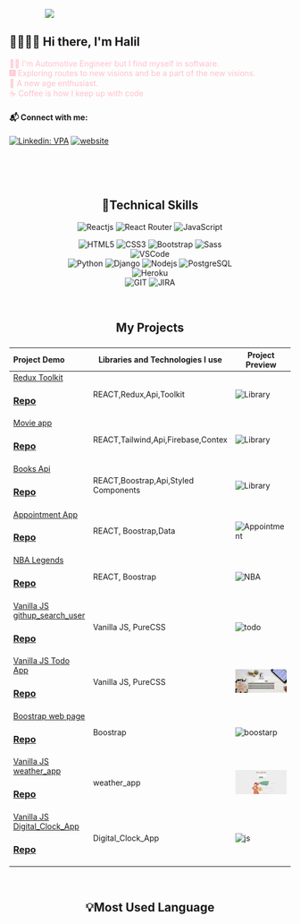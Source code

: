 <img src="https://www.aagnia.com/wp-content/uploads/2021/12/39998-web-development.gif" align="right" width="440"></br>

## 👨‍💻👋🏻 Hi there, I'm Halil

<font color="pink"> 🐱‍🏍 I'm Automotive Engineer but I find myself in software. </font>
</br>
<font color="pink">🎆 Exploring routes to new visions and be a part of the new visions. </font>
</br>
<font color="pink"> 🧐 A new age enthusiast. </font>
</br>
<font color="pink">☕ Coffee is how I keep up with code</font>

#### 📬 Connect with me:

[![Linkedin: VPA](https://img.shields.io/badge/linkedin-%230077B5.svg?&style=for-the-badge&logo=linkedin&logoColor=white)](https://www.linkedin.com/in/halil-tuzcu/)
[![website](https://img.shields.io/badge/gmail-f1f2f6.svg?&style=for-the-badge&logo=gmail&logoColor=red)](mailto:haliltuzcufs@gmail.com)

</br>
</br>
</br>

<h2 align="center">🚀Technical Skills</h2>
<div align="center">
<img
        src="https://img.shields.io/badge/React-20232A?style=for-the-badge&logo=react&logoColor=61DAFB"
        alt="Reactjs"
      />
<img
        src="https://img.shields.io/badge/React_Router-CA4245?style=for-the-badge&logo=react-router&logoColor=white"
        alt="React Router"
      />      
<img
        src="https://img.shields.io/badge/JavaScript-323330?style=for-the-badge&logo=javascript&logoColor=F7DF1E"
        alt="JavaScript"
      />

<img
        src="https://img.shields.io/badge/HTML5-E34F26?style=for-the-badge&logo=html5&logoColor=white"
        alt="HTML5"
      />
<img
        src="https://img.shields.io/badge/CSS3-1572B6?style=for-the-badge&logo=css3&logoColor=white"
        alt="CSS3"
      />
<img
        src="https://img.shields.io/badge/Bootstrap-563D7C?style=for-the-badge&logo=bootstrap&logoColor=white"
        alt="Bootstrap"
      />
<img
        src="https://img.shields.io/badge/Sass-CC6699?style=for-the-badge&logo=sass&logoColor=white"
        alt="Sass"
      />
</br>
<img 
     src="https://img.shields.io/badge/Visual_Studio_Code-0078D4?style=for-the-badge&logo=visual%20studio%20code&logoColor=white"
     alt="VSCode"
     />
</br>
<img
        src="https://img.shields.io/badge/Python-14354C?style=for-the-badge&logo=python&logoColor=white"
        alt="Python"
      />
<img
        src="https://img.shields.io/badge/Django-092E20?style=for-the-badge&logo=django&logoColor=white"
        alt="Django"
      />
<img
        src="https://img.shields.io/badge/Node.js-43853D?style=for-the-badge&logo=node.js&logoColor=white"
        alt="Nodejs"
      />
<img
        src="https://img.shields.io/badge/PostgreSQL-316192?style=for-the-badge&logo=postgresql&logoColor=white"
        alt="PostgreSQL"
      />
<br>
<img
        src="https://img.shields.io/badge/Heroku-430098?style=for-the-badge&logo=heroku&logoColor=white"
        alt="Heroku"
      />
</br>
<img 
      src="https://img.shields.io/badge/GIT-E44C30?style=for-the-badge&logo=git&logoColor=white"
      alt="GIT"
      />
<img 
      src="https://img.shields.io/badge/Jira-0052CC?style=for-the-badge&logo=Jira&logoColor=white"
      alt="JIRA"
      />

</div>
</br>
<!--<div  align="center"> <img src="https://raw.githubusercontent.com/scriptex/github-contributions-snake/snake/github-contribution-grid-snake.svg" /></div>-->
<h2 align="center">My Projects</h2>

###

| Project Demo                                                                                                                                      | Libraries and Technologies I use     | Project Preview                                                                          |
| :------------------------------------------------------------------------------------------------------------------------------------------------ | ------------------------------------ | ---------------------------------------------------------------------------------------- |
| [Redux Toolkit ](https://redux-toolkit-ht.netlify.app/login) <h3>[Repo](https://github.com/haliltuzcu?tab=repositories)</h3>                      | REACT,Redux,Api,Toolkit              | ![Library](https://github.com/haliltuzcu/redux-project/blob/main/Animation.gif)          |
| [Movie app](https://movie-app-ht.netlify.app/) <h3>[Repo](https://github.com/haliltuzcu?tab=repositories)</h3>                                    | REACT,Tailwind,Api,Firebase,Contex   | ![Library](https://github.com/haliltuzcu/movie-app-project/blob/main/Animation.gif)      |
| [Books Api](https://appointment-app-ht.netlify.app/) <h3>[Repo](https://github.com/haliltuzcu?tab=repositories)</h3>                              | REACT,Boostrap,Api,Styled Components | ![Library](https://github.com/haliltuzcu/clarus-library-inclass/blob/main/Animation.gif) |
| [Appointment App](https://appointment-app-ht.netlify.app/) <h3>[Repo](https://github.com/haliltuzcu?tab=repositories)</h3>                        | REACT, Boostrap,Data                 | ![Appointment](https://github.com/haliltuzcu/appoinment-project/blob/main/Animation.gif) |
| [NBA Legends](https://nba-lagend.netlify.app/) <h3>[Repo](https://github.com/haliltuzcu?tab=repositories)</h3>                                    | REACT, Boostrap                      | ![NBA](https://github.com/haliltuzcu/nba-legends/blob/main/Animation.gif)                |
| [Vanilla JS githup_search_user](https://haliltuzcu.github.io/githup_search_user/) <h3>[Repo](https://github.com/haliltuzcu?tab=repositories)</h3> | Vanilla JS, PureCSS                  | ![todo](https://github.com/haliltuzcu/githup_search_user/blob/main/Animation.gif)        |
| [Vanilla JS Todo App](https://haliltuzcu.github.io/to-do/) <h3>[Repo](https://github.com/haliltuzcu?tab=repositories)</h3>                        | Vanilla JS, PureCSS                  | ![todo](./Animation.gif)                                                                 |
| [Boostrap web page](https://haliltuzcu.github.io/bootstrap/) <h3>[Repo](https://github.com/haliltuzcu?tab=repositories)</h3>                      | Boostrap                             | ![boostarp](https://github.com/haliltuzcu/bootstrap/blob/main/img/Animation.gif)         |
| [Vanilla JS weather_app](https://haliltuzcu.github.io/weather_app/) <h3>[Repo](https://github.com/haliltuzcu?tab=repositories)</h3>               | weather_app                          | ![js](https://github.com/haliltuzcu/weather_app/blob/main/img/Animation.gif)             |
| [Vanilla JS Digital_Clock_App](https://haliltuzcu.github.io/Digital_Clock_App/) <h3>[Repo](https://github.com/haliltuzcu?tab=repositories)</h3>   | Digital_Clock_App                    | ![js](https://github.com/haliltuzcu/Digital_Clock_App/blob/main/Animation.gif)           |

<br>

<h2 align="center">💡Most Used Language</h2>
<div  align="center">
<br/>
<img
     src="https://github-readme-stats.vercel.app/api?username=haliltuzcu&theme=blue-green"
     alt=""
     /> </br></br></br>
<img
     src="https://github-readme-stats.vercel.app/api/top-langs/?username=szrokmn&theme=blue-green"
     alt=""
     /> <br/>
</div>
